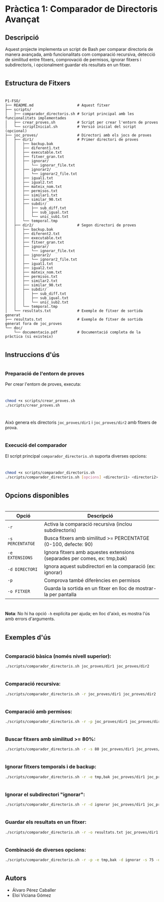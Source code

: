 # Pràctica 1: Comparador de Directoris Avançat

## Descripció
Aquest projecte implementa un script de Bash per comparar directoris de manera avançada, amb funcionalitats com comparació recursiva, detecció de similitud entre fitxers, comprovació de permisos, ignorar fitxers i subdirectoris, i opcionalment guardar els resultats en un fitxer.
#
## Estructura de Fitxers
#
```
P1-FSO/
├── README.md                    # Aquest fitxer
├── scripts/
│   ├── comparador_directoris.sh # Script principal amb les funcionalitats implementades
│   ├── crear_proves.sh          # Script per crear l'entorn de proves
│   └── scriptInicial.sh         # Versió inicial del script (opcional)
├── joc_proves/                  # Directori amb els jocs de proves
│   ├── dir1/                    # Primer directori de proves
│   │   ├── backup.bak
│   │   ├── diferent1.txt
│   │   ├── executable.txt
│   │   ├── fitxer_gran.txt
│   │   ├── ignorar/
│   │   │   └── ignorar_file.txt
│   │   ├── ignorar2/
│   │   │   └── ignorar2_file.txt
│   │   ├── igual1.txt
│   │   ├── igual2.txt
│   │   ├── mateix_nom.txt
│   │   ├── permisos.txt
│   │   ├── similar1.txt
│   │   ├── similar_90.txt
│   │   ├── subdir/
│   │   │   ├── sub_diff.txt
│   │   │   ├── sub_igual.txt
│   │   │   └── unic_sub1.txt
│   │   └── temporal.tmp
│   ├── dir2/                    # Segon directori de proves
│   │   ├── backup.bak
│   │   ├── diferent2.txt
│   │   ├── executable.txt
│   │   ├── fitxer_gran.txt
│   │   ├── ignorar/
│   │   │   └── ignorar_file.txt
│   │   ├── ignorar2/
│   │   │   └── ignorar2_file.txt
│   │   ├── igual1.txt
│   │   ├── igual2.txt
│   │   ├── mateix_nom.txt
│   │   ├── permisos.txt
│   │   ├── similar2.txt
│   │   ├── similar_90.txt
│   │   ├── subdir/
│   │   │   ├── sub_diff.txt
│   │   │   ├── sub_igual.txt
│   │   │   └── unic_sub2.txt
│   │   └── temporal.tmp
│   └── resultats.txt            # Exemple de fitxer de sortida generat
├── resultats.txt                # Exemple de fitxer de sortida generat fora de joc_proves
└── doc/
    └── documentacio.pdf         # Documentació completa de la pràctica (si existeix)
```
#
## Instruccions d'ús
#
### Preparació de l'entorn de proves
Per crear l'entorn de proves, executa:
#
```bash
chmod +x scripts/crear_proves.sh
./scripts/crear_proves.sh
```
#
Això genera els directoris `joc_proves/dir1` i `joc_proves/dir2` amb fitxers de prova.
#
### Execució del comparador
El script principal `comparador_directoris.sh` suporta diverses opcions:
#
```bash
chmod +x scripts/comparador_directoris.sh
./scripts/comparador_directoris.sh [opcions] <directori1> <directori2>
```
#
## Opcions disponibles
#
| Opció            | Descripció                                                                 |
|------------------|---------------------------------------------------------------------------|
| `-r`            | Activa la comparació recursiva (inclou subdirectoris)                     |
| `-s PERCENTATGE`| Busca fitxers amb similitud >= PERCENTATGE (0-100, defecte: 90)           |
| `-e EXTENSIONS` | Ignora fitxers amb aquestes extensions (separades per comes, ex: tmp,bak) |
| `-d DIRECTORI`  | Ignora aquest subdirectori en la comparació (ex: ignorar)                 |
| `-p`            | Comprova també diferències en permisos                                    |
| `-o FITXER`     | Guarda la sortida en un fitxer en lloc de mostrar-la per pantalla         |
#
**Nota**: No hi ha opció `-h` explícita per ajuda; en lloc d'això, es mostra l'ús amb errors d'arguments.
#
## Exemples d'ús
#
### Comparació bàsica (només nivell superior):
```bash
./scripts/comparador_directoris.sh joc_proves/dir1 joc_proves/dir2
```
#
### Comparació recursiva:
```bash
./scripts/comparador_directoris.sh -r joc_proves/dir1 joc_proves/dir2
```
#
### Comparació amb permisos:
```bash
./scripts/comparador_directoris.sh -r -p joc_proves/dir1 joc_proves/dir2
```
#
### Buscar fitxers amb similitud >= 80%:
```bash
./scripts/comparador_directoris.sh -r -s 80 joc_proves/dir1 joc_proves/dir2
```
#
### Ignorar fitxers temporals i de backup:
```bash
./scripts/comparador_directoris.sh -r -e tmp,bak joc_proves/dir1 joc_proves/dir2
```
#
### Ignorar el subdirectori "ignorar":
```bash
./scripts/comparador_directoris.sh -r -d ignorar joc_proves/dir1 joc_proves/dir2
```
#
### Guardar els resultats en un fitxer:
```bash
./scripts/comparador_directoris.sh -r -o resultats.txt joc_proves/dir1 joc_proves/dir2
```
#
### Combinació de diverses opcions:
```bash
./scripts/comparador_directoris.sh -r -p -e tmp,bak -d ignorar -s 75 -o resultats_complets.txt joc_proves/dir1 joc_proves/dir2
```
#
## Autors
- Álvaro Pérez Caballer
- Eloi Viciana Gómez


